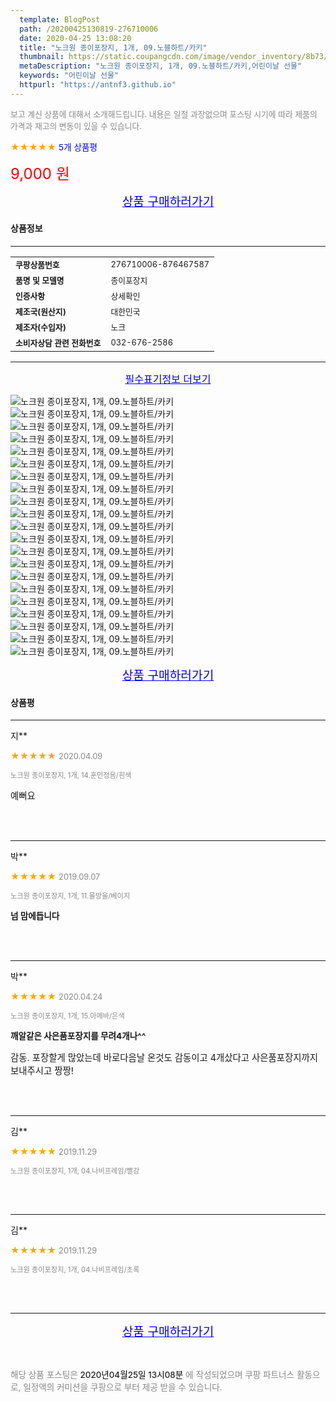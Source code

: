 ```yaml
---
  template: BlogPost
  path: /20200425130819-276710006
  date: 2020-04-25 13:08:20
  title: "노크원 종이포장지, 1개, 09.노블하트/카키"
  thumbnail: https://static.coupangcdn.com/image/vendor_inventory/8b73/81ea27d304597e95aeaad931156897b49f1ce029794e74570951453d7d0c.jpg
  metaDescription: "노크원 종이포장지, 1개, 09.노블하트/카키,어린이날 선물"
  keywords: "어린이날 선물"
  httpurl: "https://antnf3.github.io"
---
```

  
<span style="color: #888;font-size:0.8rem">보고 계신 상품에 대해서 소개해드립니다.
내용은 일절 과장없으며 포스팅 시기에 따라 제품의 가격과 재고의 변동이 있을 수 있습니다.</span>
  
<span style="color: orange;">★★★★★</span> <span style="color: blue;font-size: 0.85rem;">5개 상품평</span>

<span style="font-size: 0.9rem"></span> 

<span style="color: red;font-size: 1.5rem;">9,000 원</span>



<p align="center"><a href="http://me2.do/xy2OFtWi" style="font-size: 1.2rem; color: blue;">상품 구매하러가기</a></p>

#### 상품정보

---

|                  |                       |
| ---------------- | --------------------- |
| **<span style="font-size:0.8rem;">쿠팡상품번호</span>** | <span style="font-size:0.8rem;">276710006-876467587</span> |
| **<span style="font-size:0.8rem;">품명 및 모델명</span>**    | <span style="font-size:0.8rem;">종이포장지</span>        |
| **<span style="font-size:0.8rem;">인증사항</span>**    | <span style="font-size:0.8rem;">상세확인</span>        |
| **<span style="font-size:0.8rem;">제조국(원산지)</span>**    | <span style="font-size:0.8rem;">대한민국</span>        |
| **<span style="font-size:0.8rem;">제조자(수입자)</span>**    | <span style="font-size:0.8rem;">노크</span>        |
| **<span style="font-size:0.8rem;">소비자상담 관련 전화번호</span>**    | <span style="font-size:0.8rem;">032-676-2586</span>        |

---

<p align="center"><a href="http://me2.do/xy2OFtWi" style="font-size: 1rem; color: blue;">필수표기정보 더보기</a></p>

![노크원 종이포장지, 1개, 09.노블하트/카키](http://thumbnail6.coupangcdn.com/thumbnails/remote/q89/image/vendor_inventory/54a5/26224b76215e06bd5e8caa8a8d23ea5de94880af6497e2e21a89ac651a81.jpg)
![노크원 종이포장지, 1개, 09.노블하트/카키](http://thumbnail8.coupangcdn.com/thumbnails/remote/q89/image/vendor_inventory/ef97/602fae361dc205a06901b3b58f8db709389a8d2aafde0c1450cdda1ab160.jpg)
![노크원 종이포장지, 1개, 09.노블하트/카키](http://thumbnail8.coupangcdn.com/thumbnails/remote/q89/image/vendor_inventory/783f/867a33cc82d20ae7ce5fd3c0a00a7e5746de5bc56e154600acf56b2a620f.jpg)
![노크원 종이포장지, 1개, 09.노블하트/카키](http://thumbnail10.coupangcdn.com/thumbnails/remote/q89/image/vendor_inventory/7d0e/df1cec4b3e7d15aa109299e33eae82d0fc54b2624448de6ce97ad7e09593.jpg)
![노크원 종이포장지, 1개, 09.노블하트/카키](http://thumbnail6.coupangcdn.com/thumbnails/remote/q89/image/vendor_inventory/6662/6ae0b2bc415e1081647ef017dad2d94fd415c0e6f08ae611ca44a55c4e08.jpg)
![노크원 종이포장지, 1개, 09.노블하트/카키](http://thumbnail9.coupangcdn.com/thumbnails/remote/q89/image/vendor_inventory/0f99/b4ae6c3ab4888cf051831aa80d847e525b6c00420b354b3a3388f8561f4b.jpg)
![노크원 종이포장지, 1개, 09.노블하트/카키](http://thumbnail8.coupangcdn.com/thumbnails/remote/q89/image/vendor_inventory/2c0f/9eb3f530ea45532c6fa408546ef58c025e588db38622a53e056d12e45b87.jpg)
![노크원 종이포장지, 1개, 09.노블하트/카키](http://thumbnail10.coupangcdn.com/thumbnails/remote/q89/image/vendor_inventory/8550/a9e4880b2edbf8768774591f191fe790317acb12a78e0d9229eadff63508.jpg)
![노크원 종이포장지, 1개, 09.노블하트/카키](http://thumbnail9.coupangcdn.com/thumbnails/remote/q89/image/vendor_inventory/f0fb/2c50caf97f20b0e8f4ec7eb8d9b4d17e804d013f61b256f11ca6c7ac3bb2.jpg)
![노크원 종이포장지, 1개, 09.노블하트/카키](http://thumbnail8.coupangcdn.com/thumbnails/remote/q89/image/vendor_inventory/e230/ffe104b2c44a2109f9dcd22aee6a3173b343d711186b4c23c06acc7ec4ef.jpg)
![노크원 종이포장지, 1개, 09.노블하트/카키](http://thumbnail8.coupangcdn.com/thumbnails/remote/q89/image/vendor_inventory/cafe/0eca3f155b7da623f208bc5c94e464481a1e1cb7a1fb5b57cf3ef3d8ad77.jpg)
![노크원 종이포장지, 1개, 09.노블하트/카키](http://thumbnail6.coupangcdn.com/thumbnails/remote/q89/image/vendor_inventory/059c/f1ce33f0e0f9f1b2e826db6ca9def359cc774b1e8947ca18aff5cad3b488.jpg)
![노크원 종이포장지, 1개, 09.노블하트/카키](http://thumbnail6.coupangcdn.com/thumbnails/remote/q89/image/vendor_inventory/5575/2d82790b3514b3e62c98975dbe1f1dfee4e75dbd0f8ac12796e7246ec776.jpg)
![노크원 종이포장지, 1개, 09.노블하트/카키](http://thumbnail9.coupangcdn.com/thumbnails/remote/q89/image/vendor_inventory/9649/49bc3571719d2eb2aed1845b12ea6386370221d8dab4ac711060bb93a054.jpg)
![노크원 종이포장지, 1개, 09.노블하트/카키](http://thumbnail9.coupangcdn.com/thumbnails/remote/q89/image/vendor_inventory/eefe/1b979da58997e9166a83c4ab62948cd40609aad5a78f66bcafba237acae7.jpg)
![노크원 종이포장지, 1개, 09.노블하트/카키](http://thumbnail8.coupangcdn.com/thumbnails/remote/q89/image/vendor_inventory/3c77/ddbe028084f94b02cd3b60d7f48e475f45deb7c446a086a246cb8604f884.jpg)
![노크원 종이포장지, 1개, 09.노블하트/카키](http://thumbnail6.coupangcdn.com/thumbnails/remote/q89/image/vendor_inventory/ea60/c502258e1ba75cbdfe7456e4e830f0b2ae67ec0b52d2356e617f41ddb524.jpg)
![노크원 종이포장지, 1개, 09.노블하트/카키](http://thumbnail8.coupangcdn.com/thumbnails/remote/q89/image/vendor_inventory/8659/41666a0b462fa3bc3dff461fc32ebd2d7fb44cc6069ad6bc74f2203f694d.jpg)
![노크원 종이포장지, 1개, 09.노블하트/카키](http://thumbnail8.coupangcdn.com/thumbnails/remote/q89/image/vendor_inventory/2306/e36e6ea469f04ee64548ca2ba7382697f947e1f42d173cc789886fffc4a1.jpg)
![노크원 종이포장지, 1개, 09.노블하트/카키](http://thumbnail7.coupangcdn.com/thumbnails/remote/q89/image/vendor_inventory/cf47/ba699e225f26be1ea8b67f58e54f8368e7b0ec9be1034ff28a1ec2e97494.jpg)
![노크원 종이포장지, 1개, 09.노블하트/카키](http://thumbnail9.coupangcdn.com/thumbnails/remote/q89/image/vendor_inventory/70ad/a37d3725d1787ad0193861db3c40452dc5815e0d4de3052e1b75e41e4718.jpg)

<p align="center"><a href="http://me2.do/xy2OFtWi" style="font-size: 1.2rem; color: blue;">상품 구매하러가기</a></p>

#### 상품평
  
---
  
지**
    
<span style="color: orange;">★★★★★</span> <span style="font-size:0.8rem;color: #888;">2020.04.09</span>
    
<span style="color: #888;font-size:0.7rem">노크원 종이포장지, 1개, 14.훈민정음/흰색</span>
    

    
<span style="font-size: 0.9rem;">예뻐요</span>
    
<br>
<br>

---
  
박**
    
<span style="color: orange;">★★★★★</span> <span style="font-size:0.8rem;color: #888;">2019.09.07</span>
    
<span style="color: #888;font-size:0.7rem">노크원 종이포장지, 1개, 11.물방울/베이지</span>
    
<span style="font-size:0.85rem">**넘 맘에듭니다**</span>
    

    
<br>
<br>

---
  
박**
    
<span style="color: orange;">★★★★★</span> <span style="font-size:0.8rem;color: #888;">2020.04.24</span>
    
<span style="color: #888;font-size:0.7rem">노크원 종이포장지, 1개, 15.아메바/은색</span>
    
<span style="font-size:0.85rem">**깨알같은 사은품포장지를 무려4개나^^**</span>
    
<span style="font-size: 0.9rem;">감동. 포장할게 많았는데 바로다음날 온것도 감동이고 4개샀다고 사은품포장지까지 보내주시고 짱짱!</span>
    
<br>
<br>

---
  
김**
    
<span style="color: orange;">★★★★★</span> <span style="font-size:0.8rem;color: #888;">2019.11.29</span>
    
<span style="color: #888;font-size:0.7rem">노크원 종이포장지, 1개, 04.나비프레임/빨강</span>
    

    

    
<br>
<br>

---
  
김**
    
<span style="color: orange;">★★★★★</span> <span style="font-size:0.8rem;color: #888;">2019.11.29</span>
    
<span style="color: #888;font-size:0.7rem">노크원 종이포장지, 1개, 04.나비프레임/초록</span>
    

    

    
<br>
<br>


  
---
  
<p align="center"><a href="http://me2.do/xy2OFtWi" style="font-size: 1.2rem; color: blue;">상품 구매하러가기</a></p>
  
<br>
  
<span style="font-size: 0.85rem; color: #888;">해당 상품 포스팅은 <span style="color: #000;"> 2020년04월25일 13시08분 </span> 에 작성되었으며 쿠팡 파트너스 활동으로, 일정액의 커미션을 쿠팡으로 부터 제공 받을 수 있습니다.</span>
